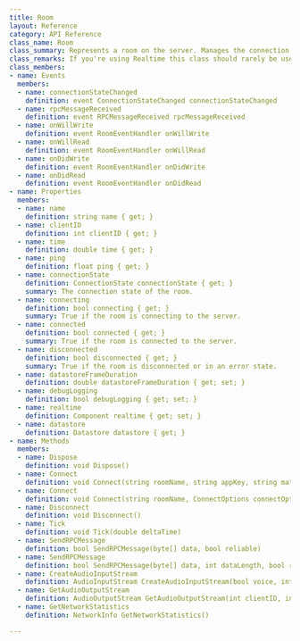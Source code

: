 ```yaml
---
title: Room
layout: Reference
category: API Reference
class_name: Room
class_summary: Represents a room on the server. Manages the connection to the server and the datastore.
class_remarks: If you're using Realtime this class should rarely be used directly. Realtime will manage the Room object and it exposes equivalent methods for all Room operations.
class_members:
- name: Events
  members:
  - name: connectionStateChanged
    definition: event ConnectionStateChanged connectionStateChanged
  - name: rpcMessageReceived
    definition: event RPCMessageReceived rpcMessageReceived
  - name: onWillWrite
    definition: event RoomEventHandler onWillWrite
  - name: onWillRead
    definition: event RoomEventHandler onWillRead
  - name: onDidWrite
    definition: event RoomEventHandler onDidWrite
  - name: onDidRead
    definition: event RoomEventHandler onDidRead
- name: Properties
  members:
  - name: name
    definition: string name { get; }
  - name: clientID
    definition: int clientID { get; }
  - name: time
    definition: double time { get; }
  - name: ping
    definition: float ping { get; }
  - name: connectionState
    definition: ConnectionState connectionState { get; }
    summary: The connection state of the room.
  - name: connecting
    definition: bool connecting { get; }
    summary: True if the room is connecting to the server.
  - name: connected
    definition: bool connected { get; }
    summary: True if the room is connected to the server.
  - name: disconnected
    definition: bool disconnected { get; }
    summary: True if the room is disconnected or in an error state.
  - name: datastoreFrameDuration
    definition: double datastoreFrameDuration { get; set; }
  - name: debugLogging
    definition: bool debugLogging { get; set; }
  - name: realtime
    definition: Component realtime { get; set; }
  - name: datastore
    definition: Datastore datastore { get; }
- name: Methods
  members:
  - name: Dispose
    definition: void Dispose()
  - name: Connect
    definition: void Connect(string roomName, string appKey, string matcherURL = null, RealtimeModel roomModel = null)
  - name: Connect
    definition: void Connect(string roomName, ConnectOptions connectOptions)
  - name: Disconnect
    definition: void Disconnect()
  - name: Tick
    definition: void Tick(double deltaTime)
  - name: SendRPCMessage
    definition: bool SendRPCMessage(byte[] data, bool reliable)
  - name: SendRPCMessage
    definition: bool SendRPCMessage(byte[] data, int dataLength, bool reliable)
  - name: CreateAudioInputStream
    definition: AudioInputStream CreateAudioInputStream(bool voice, int sampleRate, int channels)
  - name: GetAudioOutputStream
    definition: AudioOutputStream GetAudioOutputStream(int clientID, int streamID)
  - name: GetNetworkStatistics
    definition: NetworkInfo GetNetworkStatistics()

---
```

